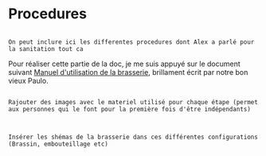 # Procedures

```{note}

On peut inclure ici les differentes procedures dont Alex a parlé pour la sanitation tout ca

```


Pour réaliser cette partie de la doc, je me suis appuyé sur le document suivant [Manuel d'utilisation de la brasserie](Docs/MANUEL-DUTILISATION-DE-LABRASSERIE.docx), brillament écrit par notre bon vieux Paulo.

```{admonition} Amelioration possibles

Rajouter des images avec le materiel utilisé pour chaque étape (permet aux personnes qui le font pour la première fois d'être indépendants)


```


```{note}

Insérer les shémas de la brasserie dans ces différentes configurations (Brassin, embouteillage etc)

```


